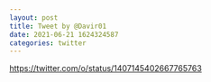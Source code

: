 ```yaml
--- 
layout: post 
title: Tweet by @Davir01 
date: 2021-06-21 1624324587 
categories: twitter 
--- 
```

https://twitter.com/o/status/1407145402667765763